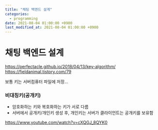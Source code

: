 ```yaml
---
title: "채팅 백엔드 설계"
categories: 
  - programming
date: 2021-08-04 01:00:00 +0900
last_modified_at: 2021-08-04 01:00:00 +0900
---
```


# 채팅 백엔드 설계

https://perfectacle.github.io/2018/04/13/key-algorithm/
https://fieldanimal.tistory.com/79

보통 키는 서버컴퓨터 파일에 저장...

### 비대칭키(공개키)

- 암호화하는 키와 복호화하는 키가 서로 다름
- 서버에서 공개키/개인키 생성 후, 개인키는 서버가 클라이언트는 공개키를 보유함

https://www.youtube.com/watch?v=cXQGJ_8QYK0